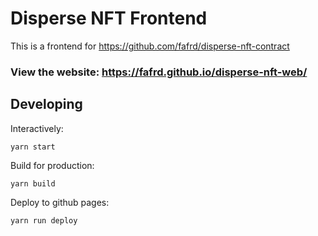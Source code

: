 # Disperse NFT Frontend

This is a frontend for https://github.com/fafrd/disperse-nft-contract

### View the website: https://fafrd.github.io/disperse-nft-web/

## Developing

Interactively:

    yarn start

Build for production:

    yarn build

Deploy to github pages:

    yarn run deploy

